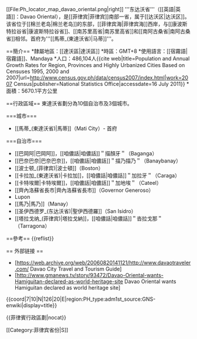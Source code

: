 [[File:Ph_locator_map_davao_oriental.png|right]]
'''东达沃省'''（[[英語|英語]]：Davao Oriental），是[[菲律宾|菲律宾]]南部一省，属于[[达沃区|达沃区]]。该省位于[[棉兰老岛|棉兰老岛]]的东部，[[菲律宾海|菲律宾海]]西岸，与[[康波斯特拉谷省|康波斯特拉谷省]]、[[南苏里高省|南苏里高省]]和[[南阿古桑省|南阿古桑省]]相邻。首府为'''[[馬蒂_(東達沃省)|马蒂]]'''。

==簡介==
*隸屬地區：[[達沃區|達沃區]]
*時區：GMT+8
*使用語言：[[宿霧語|宿霧語]]、Mandaya
*人口：486,104人<ref>{{cite web|title=Population and Annual Growth Rates for Region, Provinces and Highly Urbanized Cities  Based on Censuses 1995, 2000 and 2007|url=http://www.census.gov.ph/data/census2007/index.html|work=2007 Census|publisher=National Statistics Office|accessdate=16 July 2011}}</ref>
*面積：5670.1平方公里

==行政區域==
東達沃省劃分為10個自治市及3個城市。

===城市===
* [[馬蒂_(東達沃省)|馬蒂]]（Mati City）- 首府

===自治市===
* [[巴岡阿|巴岡阿]]，[[咱儂話|咱儂話]]＂描顏牙＂（Baganga）
* [[巴奈巴奈|巴奈巴奈]]，[[咱儂話|咱儂話]]＂描乃描乃＂（Banaybanay）
* [[波士顿_(菲律宾)|波士頓]]（Boston）
* [[卡拉加_(東達沃省)|卡拉加]]，[[咱儂話|咱儂話]]＂加拉牙＂（Caraga）
* [[卡特埃爾|卡特埃爾]]，[[咱儂話|咱儂話]]＂加地埃＂（Cateel）
* [[齊內洛蘇省長市|齊內洛蘇省長市]]（Governor Generoso）
* Lupon
* [[馬乃|馬乃]]（Manay）
* [[圣伊西德罗_(东达沃省)|聖伊西德羅]]（San Isidro）
* [[塔拉戈纳_(菲律宾)|塔拉戈納]]，[[咱儂話|咱儂話]]＂沓拉戈那＂（Tarragona）

==參考==
{{reflist}}

== 外部链接 ==
* [https://web.archive.org/web/20060820141121/http://www.davaotraveler.com/ Davao City Travel and Tourism Guide]
* [http://www.gmanews.tv/story/93472/Davao-Oriental-wants-Hamiguitan-declared-as-world-heritage-site Davao Oriental wants Hamiguitan declared as world heritage site]

{{coord|7|10|N|126|20|E|region:PH_type:adm1st_source:GNS-enwiki|display=title}}

{{菲律賓行政區劃|nocat}}

[[Category:菲律宾省份|S]]